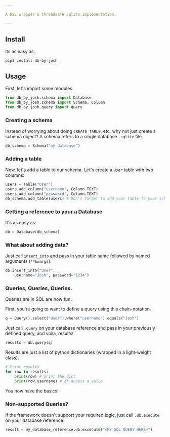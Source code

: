 ```yaml
---

A DSL wrapper & threadsafe sqlite implementation.

---
```


## Install

Its as easy as:

`pip3 install db-by-josh`

## Usage

First, let's import some modules.

```python
from db_by_josh.schema import Database
from db_by_josh.schema import Schema, Column
from db_by_josh.query import Query
```

### Creating a schema

Instead of worrying about doing `CREATE TABLE`, etc, why not just create a schema object? A schema refers to a single database `.sqlite` file.

```python
db_schema = Schema("my_database")
```

### Adding a table

Now, let's add a table to our schema. Let's create a `User` table with two columns:

```python
users = Table("User")
users.add_column("username", Column.TEXT)
users.add_column("password", Column.TEXT)
db_schema.add_table(users) # Don't forget to add your table to your schema
```

### Getting a reference to your a Database

It's as easy as:

```python
db = Database(db_schema)
```

### What about adding data?

Just call `insert_into` and pass in your table name followed by named arguments (`**kwargs`).

```python
db.insert_into("User", 
    username="Josh", password="1234")
```

### Queries, Queries, Queries.

Queries are in SQL are now fun.

First, you're going to want to define a query using this chain-notation.

```python
q = Query().select("User").where("username").equals("Josh")
```

Just call `.query` on your database reference and pass in your previously defined query, and voila, results!

```python
results = db.query(q)
```

Results are just a list of python dictionaries (wrapped in a light-weight class). 

```python
# Print results
for row in results:
    print(row) # print the dict
    print(row.username) # or access a value
```

You now have the basics!


### Non-supported Queries?

If the framework doesn't support your required logic, just call `.db.execute` on your database reference.

```python
result = my_database_reference.db.excecute("<MY SQL QUERY HERE>")
```


